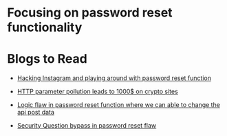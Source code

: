 # Focusing on password reset functionality 

# Blogs to Read

- [ Hacking Instagram and playing around with password reset function](https://thezerohack.com/hack-instagram-again)

- [ HTTP parameter pollution leads to 1000$ on crypto sites ](https://ninadmathpati.com/2019/08/17/how-i-was-able-to-earn-1000-with-just-10-minutes-of-bug-bounty/)

- [ Logic flaw in password reset function where we can able to change the api post data](https://ad3sh.medium.com/full-account-takeover-changing-email-and-password-of-any-user-through-api-parameters-3d527ab27240)

- [ Security Question bypass in password reset flaw ](https://medium.com/@innocenthacker/how-i-found-the-most-critical-bug-in-live-bug-bounty-event-7a88b3aa97b3)
